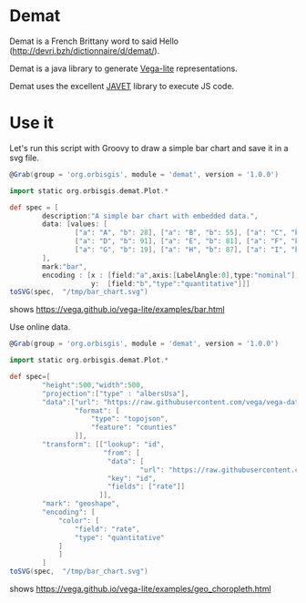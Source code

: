 # Demat



Demat is a French Brittany word to said Hello (http://devri.bzh/dictionnaire/d/demat/).

Demat is a java library to generate [Vega-lite](https://vega.github.io/vega-lite/) representations.

Demat uses the excellent [JAVET](https://github.com/caoccao/Javet) library to execute JS code.


# Use it

Let's run this script with Groovy to draw a simple bar chart and save it in a svg file.

```groovy
@Grab(group = 'org.orbisgis', module = 'demat', version = '1.0.0')

import static org.orbisgis.demat.Plot.*

def spec = [
        description:"A simple bar chart with embedded data.",
        data: [values: [
                ["a": "A", "b": 28], ["a": "B", "b": 55], ["a": "C", "b": 43],
                ["a": "D", "b": 91], ["a": "E", "b": 81], ["a": "F", "b": 53],
                ["a": "G", "b": 19], ["a": "H", "b": 87], ["a": "I", "b": 52]]
        ],
        mark:"bar",
        encoding : [x : [field:"a",axis:[LabelAngle:0],type:"nominal"],
                    y:  [field:"b","type":"quantitative"]]]
toSVG(spec,  "/tmp/bar_chart.svg")
```

shows https://vega.github.io/vega-lite/examples/bar.html

Use online data.

```groovy
@Grab(group = 'org.orbisgis', module = 'demat', version = '1.0.0')

import static org.orbisgis.demat.Plot.*

def spec=[
        "height":500,"width":500,
        "projection":["type" : "albersUsa"],
        "data":["url": "https://raw.githubusercontent.com/vega/vega-datasets/refs/heads/main/data/us-10m.json",
                "format": [
                    "type": "topojson",
                    "feature": "counties"
                ]],
        "transform": [["lookup": "id",
                       "from": [
                        "data": [
                                "url": "https://raw.githubusercontent.com/vega/vega-datasets/refs/heads/main/data/unemployment.tsv"],
                        "key": "id",
                        "fields": ["rate"]]
                      ]],
        "mark": "geoshape",
        "encoding": [
            "color": [
                "field": "rate",
                "type": "quantitative"
            ]
            ]
        ]
toSVG(spec,  "/tmp/bar_chart.svg")
```
shows https://vega.github.io/vega-lite/examples/geo_choropleth.html
